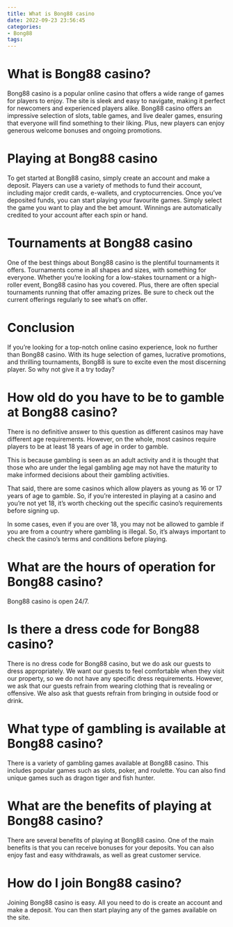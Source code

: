 ```yaml
---
title: What is Bong88 casino 
date: 2022-09-23 23:56:45
categories:
- Bong88
tags:
---
```



#  What is Bong88 casino? 

Bong88 casino is a popular online casino that offers a wide range of games for players to enjoy. The site is sleek and easy to navigate, making it perfect for newcomers and experienced players alike. Bong88 casino offers an impressive selection of slots, table games, and live dealer games, ensuring that everyone will find something to their liking. Plus, new players can enjoy generous welcome bonuses and ongoing promotions. 

# Playing at Bong88 casino 

To get started at Bong88 casino, simply create an account and make a deposit. Players can use a variety of methods to fund their account, including major credit cards, e-wallets, and cryptocurrencies. Once you’ve deposited funds, you can start playing your favourite games. Simply select the game you want to play and the bet amount. Winnings are automatically credited to your account after each spin or hand. 

# Tournaments at Bong88 casino 

One of the best things about Bong88 casino is the plentiful tournaments it offers. Tournaments come in all shapes and sizes, with something for everyone. Whether you’re looking for a low-stakes tournament or a high-roller event, Bong88 casino has you covered. Plus, there are often special tournaments running that offer amazing prizes. Be sure to check out the current offerings regularly to see what’s on offer. 

# Conclusion 

If you’re looking for a top-notch online casino experience, look no further than Bong88 casino. With its huge selection of games, lucrative promotions, and thrilling tournaments, Bong88 is sure to excite even the most discerning player. So why not give it a try today?

#  How old do you have to be to gamble at Bong88 casino? 

There is no definitive answer to this question as different casinos may have different age requirements. However, on the whole, most casinos require players to be at least 18 years of age in order to gamble.

This is because gambling is seen as an adult activity and it is thought that those who are under the legal gambling age may not have the maturity to make informed decisions about their gambling activities.

That said, there are some casinos which allow players as young as 16 or 17 years of age to gamble. So, if you’re interested in playing at a casino and you’re not yet 18, it’s worth checking out the specific casino’s requirements before signing up.

In some cases, even if you are over 18, you may not be allowed to gamble if you are from a country where gambling is illegal. So, it’s always important to check the casino’s terms and conditions before playing.

#  What are the hours of operation for Bong88 casino? 

Bong88 casino is open 24/7.

#  Is there a dress code for Bong88 casino? 

There is no dress code for Bong88 casino, but we do ask our guests to dress appropriately. We want our guests to feel comfortable when they visit our property, so we do not have any specific dress requirements. However, we ask that our guests refrain from wearing clothing that is revealing or offensive. We also ask that guests refrain from bringing in outside food or drink.

#  What type of gambling is available at Bong88 casino?

There is a variety of gambling games available at Bong88 casino. This includes popular games such as slots, poker, and roulette. You can also find unique games such as dragon tiger and fish hunter.

# What are the benefits of playing at Bong88 casino?

There are several benefits of playing at Bong88 casino. One of the main benefits is that you can receive bonuses for your deposits. You can also enjoy fast and easy withdrawals, as well as great customer service.

# How do I join Bong88 casino?

Joining Bong88 casino is easy. All you need to do is create an account and make a deposit. You can then start playing any of the games available on the site.